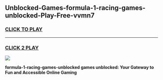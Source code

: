 
## Unblocked-Games-formula-1-racing-games-unblocked-Play-Free-vvmn7
<h3>
<a href="https://premium76.site?title=formula-1-racing-games-unblocked&ref=23A">CLICK TO PLAY</a></h3>
<hr>

<h3>
<a href="https://premium76.site?title=formula-1-racing-games-unblocked&ref=23A">CLICK 2 PLAY</a>
  
</h3>

<a href="https://premium76.site?title=formula-1-racing-games-unblocked&ref=23A"><img src="https://clearcache.store/games.png"></a>


**formula-1-racing-games-unblocked games unblocked: Your Gateway to Fun and Accessible Online Gaming**
